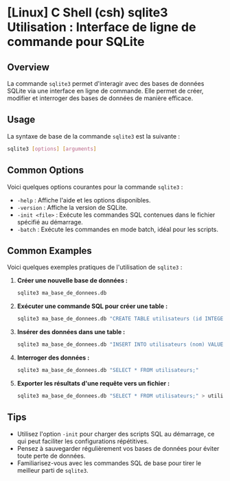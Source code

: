 # [Linux] C Shell (csh) sqlite3 Utilisation : Interface de ligne de commande pour SQLite

## Overview
La commande `sqlite3` permet d'interagir avec des bases de données SQLite via une interface en ligne de commande. Elle permet de créer, modifier et interroger des bases de données de manière efficace.

## Usage
La syntaxe de base de la commande `sqlite3` est la suivante :

```bash
sqlite3 [options] [arguments]
```

## Common Options
Voici quelques options courantes pour la commande `sqlite3` :

- `-help` : Affiche l'aide et les options disponibles.
- `-version` : Affiche la version de SQLite.
- `-init <file>` : Exécute les commandes SQL contenues dans le fichier spécifié au démarrage.
- `-batch` : Exécute les commandes en mode batch, idéal pour les scripts.

## Common Examples
Voici quelques exemples pratiques de l'utilisation de `sqlite3` :

1. **Créer une nouvelle base de données :**
   ```bash
   sqlite3 ma_base_de_donnees.db
   ```

2. **Exécuter une commande SQL pour créer une table :**
   ```bash
   sqlite3 ma_base_de_donnees.db "CREATE TABLE utilisateurs (id INTEGER PRIMARY KEY, nom TEXT);"
   ```

3. **Insérer des données dans une table :**
   ```bash
   sqlite3 ma_base_de_donnees.db "INSERT INTO utilisateurs (nom) VALUES ('Alice');"
   ```

4. **Interroger des données :**
   ```bash
   sqlite3 ma_base_de_donnees.db "SELECT * FROM utilisateurs;"
   ```

5. **Exporter les résultats d'une requête vers un fichier :**
   ```bash
   sqlite3 ma_base_de_donnees.db "SELECT * FROM utilisateurs;" > utilisateurs.txt
   ```

## Tips
- Utilisez l'option `-init` pour charger des scripts SQL au démarrage, ce qui peut faciliter les configurations répétitives.
- Pensez à sauvegarder régulièrement vos bases de données pour éviter toute perte de données.
- Familiarisez-vous avec les commandes SQL de base pour tirer le meilleur parti de `sqlite3`.
